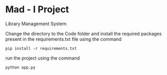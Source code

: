 # Mad - I Project

Library Management System

Change the directory to the Code folder and install the required packages present in the
requirements.txt file using the command
```
pip install -r requirements.txt
```

run the project using the command
```
python app.py 
```
